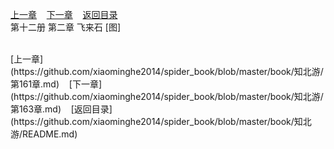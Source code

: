 
[上一章](https://github.com/xiaominghe2014/spider_book/blob/master/book/知北游/第161章.md)&nbsp;&nbsp;&nbsp;&nbsp;[下一章](https://github.com/xiaominghe2014/spider_book/blob/master/book/知北游/第163章.md)&nbsp;&nbsp;&nbsp;&nbsp;[返回目录](https://github.com/xiaominghe2014/spider_book/blob/master/book/知北游/README.md)
<br /> 第十二册 第二章 飞来石 [图]<br />
    
  <br />
[上一章](https://github.com/xiaominghe2014/spider_book/blob/master/book/知北游/第161章.md)&nbsp;&nbsp;&nbsp;&nbsp;[下一章](https://github.com/xiaominghe2014/spider_book/blob/master/book/知北游/第163章.md)&nbsp;&nbsp;&nbsp;&nbsp;[返回目录](https://github.com/xiaominghe2014/spider_book/blob/master/book/知北游/README.md)
